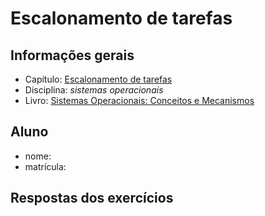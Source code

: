 # Escalonamento de tarefas

## Informações gerais

- Capítulo: [Escalonamento de tarefas](https://wiki.inf.ufpr.br/maziero/lib/exe/fetch.php?media=socm:socm-06.pdf)
- Disciplina: *sistemas operacionais*
- Livro: [Sistemas Operacionais: Conceitos e Mecanismos](https://wiki.inf.ufpr.br/maziero/doku.php?id=socm:start)

## Aluno

- nome: 
- matrícula: 

## Respostas dos exercícios